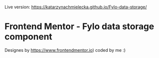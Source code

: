 Live version: https://katarzynachmielecka.github.io/Fylo-data-storage/

# Frontend Mentor - Fylo data storage component

Designes by https://www.frontendmentor.io) coded by me :)